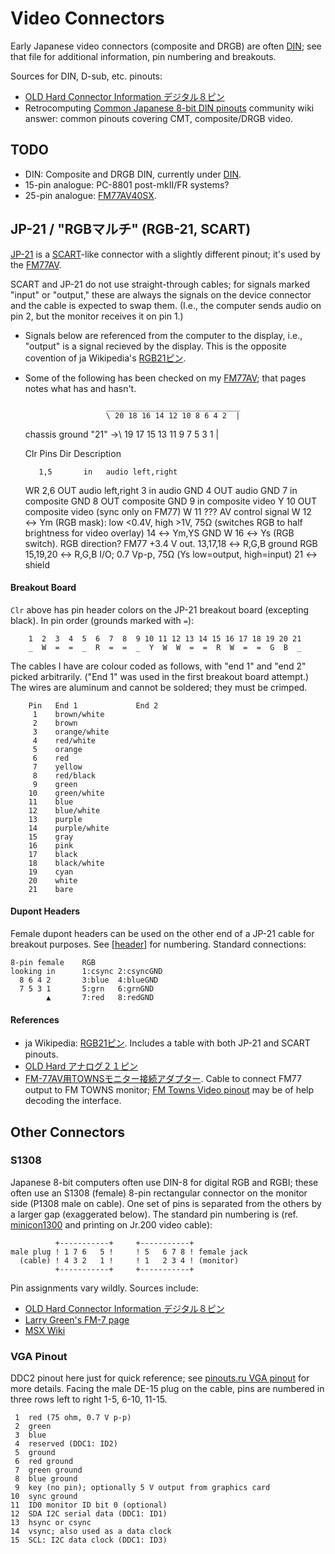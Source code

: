Video Connectors
================

Early Japanese video connectors (composite and DRGB) are often
[DIN](./din.md); see that file for additional information, pin numbering
and breakouts.

Sources for DIN, D-sub, etc. pinouts:
- [OLD Hard Connector Information デジタル８ピン][ohd8]
- Retrocomputing [Common Japanese 8-bit DIN pinouts][rc 12255] community
  wiki answer: common pinouts covering CMT, composite/DRGB video.

TODO
----

- DIN: Composite and DRGB DIN, currently under [DIN](din.md).
- 15-pin analogue: PC-8801 post-mkII/FR systems?
- 25-pin analogue: [FM77AV40SX][fm77].


JP-21 / "RGBマルチ" (RGB-21, SCART)
-----------------------------------

[JP-21] is a [SCART]-like connector with a slightly different pinout; it's
used by the [FM77AV][fm77].

SCART and JP-21 do not use straight-through cables; for signals marked
"input" or "output," these are always the signals on the device connector
and the cable is expected to swap them. (I.e., the computer sends audio on
pin 2, but the monitor receives it on pin 1.)

- Signals below are referenced from the computer to the display, i.e.,
  "output" is a signal recieved by the display. This is the opposite
  covention of ja Wikipedia's [RGB21ピン].
- Some of the following has been checked on my [FM77AV][fm77]; that pages
  notes what has and hasn't.

                        ______________________________
                        \ 20 18 16 14 12 10 8 6 4 2  |
    chassis ground "21" →\ 19 17 15 13 11  9 7 5 3 1 |

    Clr Pins       Dir  Description

         1,5       in   audio left,right
    WR   2,6       OUT  audio left,right
         3         in   audio GND
         4         OUT  audio GND
         7         in   composite GND
         8         OUT  composite GND
         9         in   composite video
    Y   10         OUT  composite video (sync only on FM77)
    W   11         ???  AV control signal
    W   12          ↔   Ym (RGB mask): low <0.4V, high >1V, 75Ω
                        (switches RGB to half brightness for video overlay)
        14          ↔   Ym,YS GND
    W   16          ↔   Ys (RGB switch). RGB direction? FM77 +3.4 V out.
        13,17,18    ↔   R,G,B ground
    RGB 15,19,20    ↔   R,G,B I/O; 0.7 Vp-p, 75Ω (Ys low=output, high=input)
        21          ↔   shield

####  Breakout Board

`Clr` above has pin header colors on the JP-21 breakout board (excepting
black). In pin order (grounds marked with `=`):

        1  2  3  4  5  6  7  8  9 10 11 12 13 14 15 16 17 18 19 20 21
        _  W  =  =  _  R  =  =  _  Y  W  W  =  =  R  W  =  =  G  B  _

The cables I have are colour coded as follows, with "end 1" and "end 2"
picked arbitrarily. ("End 1" was used in the first breakout board attempt.)
The wires are aluminum and cannot be soldered; they must be crimped.

        Pin   End 1             End 2
         1    brown/white
         2    brown
         3    orange/white
         4    red/white
         5    orange
         6    red
         7    yellow
         8    red/black
         9    green
        10    green/white
        11    blue
        12    blue/white
        13    purple
        14    purple/white
        15    gray
        16    pink
        17    black
        18    black/white
        19    cyan
        20    white
        21    bare

#### Dupont Headers

Female dupont headers can be used on the other end of a JP-21 cable for
breakout purposes. See [[header](header.md)] for numbering. Standard
connections:

    8-pin female    RGB
    looking in      1:csync 2:csyncGND
      8 6 4 2       3:blue  4:blueGND
      7 5 3 1       5:grn   6:grnGND
            ▲       7:red   8:redGND

#### References

- ja Wikipedia: [RGB21ピン]. Includes a table with both JP-21 and
  SCART pinouts.
- [OLD Hard アナログ２１ピン][oh-a21]
- [FM-77AV用TOWNSモニター接続アダプター][fmavtw]. Cable to connect
  FM77 output to FM TOWNS monitor; [FM Towns Video pinout][towns] may
  be of help decoding the interface.


Other Connectors
----------------

### S1308

Japanese 8-bit computers often use DIN-8 for digital RGB and RGBI;
these often use an S1308 (female) 8-pin rectangular connector on the
monitor side (P1308 male on cable). One set of pins is separated from
the others by a larger gap (exaggerated below). The standard pin
numbering is (ref. [minicon1300] and printing on Jr.200 video cable):

              +-----------+     +-----------+
    male plug ! 1 7 6   5 !     ! 5   6 7 8 ! female jack
      (cable) ! 4 3 2   1 !     ! 1   2 3 4 ! (monitor)
              +-----------+     +-----------+

Pin assignments vary wildly. Sources include:
- [OLD Hard Connector Information デジタル８ピン][ohd8]
- [Larry Green's FM-7 page][lgreenf]
- [MSX Wiki][msxw-drgb]

### VGA Pinout

DDC2 pinout here just for quick reference; see [pinouts.ru VGA
pinout][pru-vga] for more details. Facing the male DE-15 plug on the
cable, pins are numbered in three rows left to right 1-5, 6-10, 11-15.

     1  red (75 ohm, 0.7 V p-p)
     2  green
     3  blue
     4  reserved (DDC1: ID2)
     5  ground
     6  red ground
     7  green ground
     8  blue ground
     9  key (no pin); optionally 5 V output from graphics card
    10  sync ground
    11  ID0 monitor ID bit 0 (optional)
    12  SDA I2C serial data (DDC1: ID1)
    13  hsync or csync
    14  vsync; also used as a data clock
    15  SCL: I2C data clock (DDC1: ID3)



<!-------------------------------------------------------------------->
[fm77]: ../fm7/fm77.md

[ohd8]: http://www14.big.or.jp/~nijiyume/hard/jyoho/connect/d8.htm
[rc 12255]: https://retrocomputing.stackexchange.com/a/12255/7208

[lgreenf]: http://www.nausicaa.net/~lgreenf/fm7page.htm
[minicon1300]: https://www.datasheetarchive.com/pdf/download.php?id=c2e30b8b00214f56db8359b4d5ca3227d3034f&type=M&term=S1308SB
[msxw-drgb]: https://www.msx.org/wiki/Digital_RGB_connector
[pru-vga]: https://pinouts.ru/Video/VGA15_pinout.shtml

[RGB21ピン]: https://ja.wikipedia.org/wiki/RGB21ピン
[SCART]: https://en.wikipedia.org/wiki/SCART
[fmavtw]: http://dempa.jp/rgb/drug/fmavtw01.html
[jp-21]: https://en.wikipedia.org/wiki/SCART#JP-21
[oh-a21]: https://www14.big.or.jp/~nijiyume/hard/jyoho/connect/a21.htm
[towns]: http://www.hardwarebook.info/FM_Towns_Video
